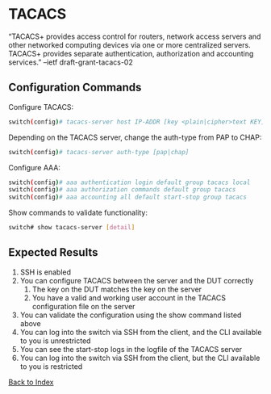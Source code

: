 # TACACS

 “TACACS+ provides access control for routers, network access servers and other networked computing devices via one or more centralized servers. TACACS+ provides separate authentication, authorization and accounting services.” –ietf draft-grant-tacacs-02 
 
## Configuration Commands

Configure TACACS: 

```bash
switch(config)# tacacs-server host IP-ADDR [key <plain|cipher>text KEY]
```

Depending on the TACACS server, change the auth-type from PAP to CHAP: 

```bash
switch(config)# tacacs-server auth-type [pap|chap]
```

Configure AAA: 

```bash
switch(config)# aaa authentication login default group tacacs local
switch(config)# aaa authorization commands default group tacacs
switch(config)# aaa accounting all default start-stop group tacacs
```

Show commands to validate functionality:  

```bash
switch# show tacacs-server [detail]
```

## Expected Results 

1. SSH is enabled
1. You can configure TACACS between the server and the DUT correctly
   1. The key on the DUT matches the key on the server
   2. You have a valid and working user account in the TACACS configuration file on the server 
1. You can validate the configuration using the show command listed above
1. You can log into the switch via SSH from the client, and the CLI available to you is unrestricted 
1. You can see the start-stop logs in the logfile of the TACACS server
1. You can log into the switch via SSH from the client, but the CLI available to you is restricted  


[Back to Index](../index_aruba.md)